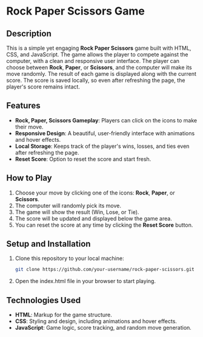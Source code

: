 # Rock Paper Scissors Game

## Description

This is a simple yet engaging **Rock Paper Scissors** game built with HTML, CSS, and JavaScript. The game allows the player to compete against the computer, with a clean and responsive user interface. The player can choose between **Rock**, **Paper**, or **Scissors**, and the computer will make its move randomly. The result of each game is displayed along with the current score. The score is saved locally, so even after refreshing the page, the player's score remains intact.

## Features

- **Rock, Paper, Scissors Gameplay**: Players can click on the icons to make their move.
- **Responsive Design**: A beautiful, user-friendly interface with animations and hover effects.
- **Local Storage**: Keeps track of the player's wins, losses, and ties even after refreshing the page.
- **Reset Score**: Option to reset the score and start fresh.

## How to Play

1. Choose your move by clicking one of the icons: **Rock**, **Paper**, or **Scissors**.
2. The computer will randomly pick its move.
3. The game will show the result (Win, Lose, or Tie).
4. The score will be updated and displayed below the game area.
5. You can reset the score at any time by clicking the **Reset Score** button.

## Setup and Installation

1. Clone this repository to your local machine:
   ```bash
   git clone https://github.com/your-username/rock-paper-scissors.git
2. Open the index.html file in your browser to start playing.

## Technologies Used

- **HTML**: Markup for the game structure.
- **CSS**: Styling and design, including animations and hover effects.
- **JavaScript**: Game logic, score tracking, and random move generation.

